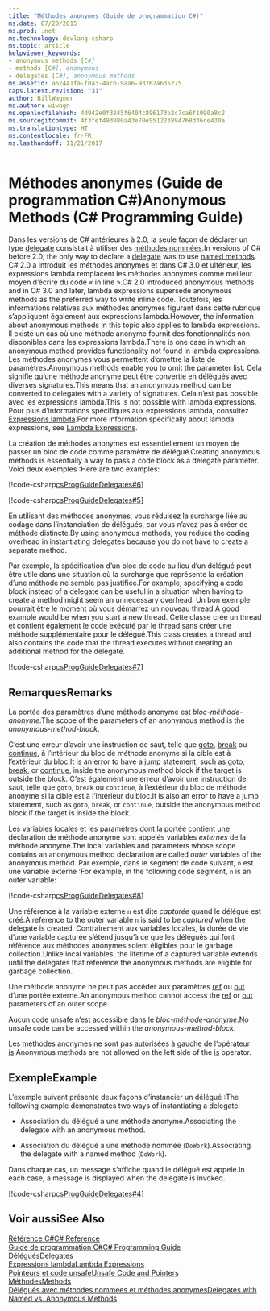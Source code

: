 ```yaml
---
title: "Méthodes anonymes (Guide de programmation C#)"
ms.date: 07/20/2015
ms.prod: .net
ms.technology: devlang-csharp
ms.topic: article
helpviewer_keywords:
- anonymous methods [C#]
- methods [C#], anonymous
- delegates [C#], anonymous methods
ms.assetid: a62441fa-f0a3-4acb-9aa6-93762a635275
caps.latest.revision: "31"
author: BillWagner
ms.author: wiwagn
ms.openlocfilehash: 4d942e0f3245f6404c896173b2c7ca6f1090a8c2
ms.sourcegitcommit: 4f3fef493080a43e70e951223894768d36ce430a
ms.translationtype: HT
ms.contentlocale: fr-FR
ms.lasthandoff: 11/21/2017
---
```

# <a name="anonymous-methods-c-programming-guide"></a><span data-ttu-id="8f0f8-102">Méthodes anonymes (Guide de programmation C#)</span><span class="sxs-lookup"><span data-stu-id="8f0f8-102">Anonymous Methods (C# Programming Guide)</span></span>
<span data-ttu-id="8f0f8-103">Dans les versions de C# antérieures à 2.0, la seule façon de déclarer un type [delegate](../../../csharp/language-reference/keywords/delegate.md) consistait à utiliser des [méthodes nommées](../../../csharp/programming-guide/delegates/delegates-with-named-vs-anonymous-methods.md).</span><span class="sxs-lookup"><span data-stu-id="8f0f8-103">In versions of C# before 2.0, the only way to declare a [delegate](../../../csharp/language-reference/keywords/delegate.md) was to use [named methods](../../../csharp/programming-guide/delegates/delegates-with-named-vs-anonymous-methods.md).</span></span> <span data-ttu-id="8f0f8-104">C# 2.0 a introduit les méthodes anonymes et dans C# 3.0 et ultérieur, les expressions lambda remplacent les méthodes anonymes comme meilleur moyen d’écrire du code « in line ».</span><span class="sxs-lookup"><span data-stu-id="8f0f8-104">C# 2.0 introduced anonymous methods and in C# 3.0 and later, lambda expressions supersede anonymous methods as the preferred way to write inline code.</span></span> <span data-ttu-id="8f0f8-105">Toutefois, les informations relatives aux méthodes anonymes figurant dans cette rubrique s’appliquent également aux expressions lambda.</span><span class="sxs-lookup"><span data-stu-id="8f0f8-105">However, the information about anonymous methods in this topic also applies to lambda expressions.</span></span> <span data-ttu-id="8f0f8-106">Il existe un cas où une méthode anonyme fournit des fonctionnalités non disponibles dans les expressions lambda.</span><span class="sxs-lookup"><span data-stu-id="8f0f8-106">There is one case in which an anonymous method provides functionality not found in lambda expressions.</span></span> <span data-ttu-id="8f0f8-107">Les méthodes anonymes vous permettent d’omettre la liste de paramètres.</span><span class="sxs-lookup"><span data-stu-id="8f0f8-107">Anonymous methods enable you to omit the parameter list.</span></span> <span data-ttu-id="8f0f8-108">Cela signifie qu’une méthode anonyme peut être convertie en délégués avec diverses signatures.</span><span class="sxs-lookup"><span data-stu-id="8f0f8-108">This means that an anonymous method can be converted to delegates with a variety of signatures.</span></span> <span data-ttu-id="8f0f8-109">Cela n’est pas possible avec les expressions lambda.</span><span class="sxs-lookup"><span data-stu-id="8f0f8-109">This is not possible with lambda expressions.</span></span> <span data-ttu-id="8f0f8-110">Pour plus d’informations spécifiques aux expressions lambda, consultez [Expressions lambda](../../../csharp/programming-guide/statements-expressions-operators/lambda-expressions.md).</span><span class="sxs-lookup"><span data-stu-id="8f0f8-110">For more information specifically about lambda expressions, see [Lambda Expressions](../../../csharp/programming-guide/statements-expressions-operators/lambda-expressions.md).</span></span>  
  
 <span data-ttu-id="8f0f8-111">La création de méthodes anonymes est essentiellement un moyen de passer un bloc de code comme paramètre de délégué.</span><span class="sxs-lookup"><span data-stu-id="8f0f8-111">Creating anonymous methods is essentially a way to pass a code block as a delegate parameter.</span></span> <span data-ttu-id="8f0f8-112">Voici deux exemples :</span><span class="sxs-lookup"><span data-stu-id="8f0f8-112">Here are two examples:</span></span>  
  
 [!code-csharp[csProgGuideDelegates#6](../../../csharp/programming-guide/delegates/codesnippet/CSharp/anonymous-methods_1.cs)]  
  
 [!code-csharp[csProgGuideDelegates#5](../../../csharp/programming-guide/delegates/codesnippet/CSharp/anonymous-methods_2.cs)]  
  
 <span data-ttu-id="8f0f8-113">En utilisant des méthodes anonymes, vous réduisez la surcharge liée au codage dans l’instanciation de délégués, car vous n’avez pas à créer de méthode distincte.</span><span class="sxs-lookup"><span data-stu-id="8f0f8-113">By using anonymous methods, you reduce the coding overhead in instantiating delegates because you do not have to create a separate method.</span></span>  
  
 <span data-ttu-id="8f0f8-114">Par exemple, la spécification d’un bloc de code au lieu d’un délégué peut être utile dans une situation où la surcharge que représente la création d’une méthode ne semble pas justifiée.</span><span class="sxs-lookup"><span data-stu-id="8f0f8-114">For example, specifying a code block instead of a delegate can be useful in a situation when having to create a method might seem an unnecessary overhead.</span></span> <span data-ttu-id="8f0f8-115">Un bon exemple pourrait être le moment où vous démarrez un nouveau thread.</span><span class="sxs-lookup"><span data-stu-id="8f0f8-115">A good example would be when you start a new thread.</span></span> <span data-ttu-id="8f0f8-116">Cette classe crée un thread et contient également le code exécuté par le thread sans créer une méthode supplémentaire pour le délégué.</span><span class="sxs-lookup"><span data-stu-id="8f0f8-116">This class creates a thread and also contains the code that the thread executes without creating an additional method for the delegate.</span></span>  
  
 [!code-csharp[csProgGuideDelegates#7](../../../csharp/programming-guide/delegates/codesnippet/CSharp/anonymous-methods_3.cs)]  
  
## <a name="remarks"></a><span data-ttu-id="8f0f8-117">Remarques</span><span class="sxs-lookup"><span data-stu-id="8f0f8-117">Remarks</span></span>  
 <span data-ttu-id="8f0f8-118">La portée des paramètres d’une méthode anonyme est *bloc-méthode-anonyme*.</span><span class="sxs-lookup"><span data-stu-id="8f0f8-118">The scope of the parameters of an anonymous method is the *anonymous-method-block*.</span></span>  
  
 <span data-ttu-id="8f0f8-119">C’est une erreur d’avoir une instruction de saut, telle que [goto](../../../csharp/language-reference/keywords/goto.md), [break](../../../csharp/language-reference/keywords/break.md) ou [continue](../../../csharp/language-reference/keywords/continue.md), à l’intérieur du bloc de méthode anonyme si la cible est à l’extérieur du bloc.</span><span class="sxs-lookup"><span data-stu-id="8f0f8-119">It is an error to have a jump statement, such as [goto](../../../csharp/language-reference/keywords/goto.md), [break](../../../csharp/language-reference/keywords/break.md), or [continue](../../../csharp/language-reference/keywords/continue.md), inside the anonymous method block if the target is outside the block.</span></span> <span data-ttu-id="8f0f8-120">C’est également une erreur d’avoir une instruction de saut, telle que `goto`, `break` ou `continue`, à l’extérieur du bloc de méthode anonyme si la cible est à l’intérieur du bloc.</span><span class="sxs-lookup"><span data-stu-id="8f0f8-120">It is also an error to have a jump statement, such as `goto`, `break`, or `continue`, outside the anonymous method block if the target is inside the block.</span></span>  
  
 <span data-ttu-id="8f0f8-121">Les variables locales et les paramètres dont la portée contient une déclaration de méthode anonyme sont appelés variables *externes* de la méthode anonyme.</span><span class="sxs-lookup"><span data-stu-id="8f0f8-121">The local variables and parameters whose scope contains an anonymous method declaration are called *outer* variables of the anonymous method.</span></span> <span data-ttu-id="8f0f8-122">Par exemple, dans le segment de code suivant, `n` est une variable externe :</span><span class="sxs-lookup"><span data-stu-id="8f0f8-122">For example, in the following code segment, `n` is an outer variable:</span></span>  
  
 [!code-csharp[csProgGuideDelegates#8](../../../csharp/programming-guide/delegates/codesnippet/CSharp/anonymous-methods_4.cs)]  
  
 <span data-ttu-id="8f0f8-123">Une référence à la variable externe `n` est dite *capturée* quand le délégué est créé.</span><span class="sxs-lookup"><span data-stu-id="8f0f8-123">A reference to the outer variable `n` is said to be *captured* when the delegate is created.</span></span> <span data-ttu-id="8f0f8-124">Contrairement aux variables locales, la durée de vie d’une variable capturée s’étend jusqu’à ce que les délégués qui font référence aux méthodes anonymes soient éligibles pour le garbage collection.</span><span class="sxs-lookup"><span data-stu-id="8f0f8-124">Unlike local variables, the lifetime of a captured variable extends until the delegates that reference the anonymous methods are eligible for garbage collection.</span></span>  
  
 <span data-ttu-id="8f0f8-125">Une méthode anonyme ne peut pas accéder aux paramètres [ref](../../../csharp/language-reference/keywords/ref.md) ou [out](../../../csharp/language-reference/keywords/out.md) d’une portée externe.</span><span class="sxs-lookup"><span data-stu-id="8f0f8-125">An anonymous method cannot access the [ref](../../../csharp/language-reference/keywords/ref.md) or [out](../../../csharp/language-reference/keywords/out.md) parameters of an outer scope.</span></span>  
  
 <span data-ttu-id="8f0f8-126">Aucun code unsafe n’est accessible dans le *bloc-méthode-anonyme*.</span><span class="sxs-lookup"><span data-stu-id="8f0f8-126">No unsafe code can be accessed within the *anonymous-method-block*.</span></span>  
  
 <span data-ttu-id="8f0f8-127">Les méthodes anonymes ne sont pas autorisées à gauche de l’opérateur [is](../../../csharp/language-reference/keywords/is.md).</span><span class="sxs-lookup"><span data-stu-id="8f0f8-127">Anonymous methods are not allowed on the left side of the [is](../../../csharp/language-reference/keywords/is.md) operator.</span></span>  
  
## <a name="example"></a><span data-ttu-id="8f0f8-128">Exemple</span><span class="sxs-lookup"><span data-stu-id="8f0f8-128">Example</span></span>  
 <span data-ttu-id="8f0f8-129">L’exemple suivant présente deux façons d’instancier un délégué :</span><span class="sxs-lookup"><span data-stu-id="8f0f8-129">The following example demonstrates two ways of instantiating a delegate:</span></span>  
  
-   <span data-ttu-id="8f0f8-130">Association du délégué à une méthode anonyme.</span><span class="sxs-lookup"><span data-stu-id="8f0f8-130">Associating the delegate with an anonymous method.</span></span>  
  
-   <span data-ttu-id="8f0f8-131">Association du délégué à une méthode nommée (`DoWork`).</span><span class="sxs-lookup"><span data-stu-id="8f0f8-131">Associating the delegate with a named method (`DoWork`).</span></span>  
  
 <span data-ttu-id="8f0f8-132">Dans chaque cas, un message s’affiche quand le délégué est appelé.</span><span class="sxs-lookup"><span data-stu-id="8f0f8-132">In each case, a message is displayed when the delegate is invoked.</span></span>  
  
 [!code-csharp[csProgGuideDelegates#4](../../../csharp/programming-guide/delegates/codesnippet/CSharp/anonymous-methods_5.cs)]  
  
## <a name="see-also"></a><span data-ttu-id="8f0f8-133">Voir aussi</span><span class="sxs-lookup"><span data-stu-id="8f0f8-133">See Also</span></span>  
 [<span data-ttu-id="8f0f8-134">Référence C#</span><span class="sxs-lookup"><span data-stu-id="8f0f8-134">C# Reference</span></span>](../../../csharp/language-reference/index.md)  
 [<span data-ttu-id="8f0f8-135">Guide de programmation C#</span><span class="sxs-lookup"><span data-stu-id="8f0f8-135">C# Programming Guide</span></span>](../../../csharp/programming-guide/index.md)  
 [<span data-ttu-id="8f0f8-136">Délégués</span><span class="sxs-lookup"><span data-stu-id="8f0f8-136">Delegates</span></span>](../../../csharp/programming-guide/delegates/index.md)  
 [<span data-ttu-id="8f0f8-137">Expressions lambda</span><span class="sxs-lookup"><span data-stu-id="8f0f8-137">Lambda Expressions</span></span>](../../../csharp/programming-guide/statements-expressions-operators/lambda-expressions.md)  
 [<span data-ttu-id="8f0f8-138">Pointeurs et code unsafe</span><span class="sxs-lookup"><span data-stu-id="8f0f8-138">Unsafe Code and Pointers</span></span>](../../../csharp/programming-guide/unsafe-code-pointers/index.md)  
 [<span data-ttu-id="8f0f8-139">Méthodes</span><span class="sxs-lookup"><span data-stu-id="8f0f8-139">Methods</span></span>](../../../csharp/programming-guide/classes-and-structs/methods.md)  
 [<span data-ttu-id="8f0f8-140">Délégués avec méthodes nommées et méthodes anonymes</span><span class="sxs-lookup"><span data-stu-id="8f0f8-140">Delegates with Named vs. Anonymous Methods</span></span>](../../../csharp/programming-guide/delegates/delegates-with-named-vs-anonymous-methods.md)

